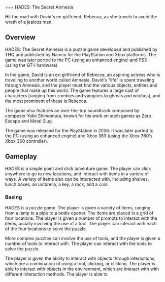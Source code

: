 
===
HADES: The Secret Amnesia

Hit the road with David's ex-girlfriend, Rebecca, as she travels to avoid the wrath of a jealous man.

## Overview

HADES: The Secret Amnesia is a puzzle game developed and published by THQ and published by Namco for the PlayStation and Xbox platforms. The game was later ported to the PC (using an enhanced engine) and PS3 (using the GT-I hardware).

In the game, David is an ex-girlfriend of Rebecca, an aspiring actress who is traveling to another world called Amnesia. David's "life" is spent traveling through Amnesia, and the player must find the various objects, entities and people that make up this world. The game features a large cast of characters (ranging from zombies and vampires to ghosts and witches), and the most prominent of these is Rebecca.

The game also features an over-the-top soundtrack composed by composer Yoko Shimomura, known for his work on such games as Zero Escape and Metal Slug.

The game was released for the PlayStation in 2006. It was later ported to the PC (using an enhanced engine) and Xbox 360 (using the Xbox 360's Xbox 360 controller).

## Gameplay

HADES is a simple point and click adventure game. The player can click anywhere to go to new locations, and interact with items in a variety of ways. A variety of items also can be interacted with, including shelves, lunch boxes, an umbrella, a key, a rock, and a coin.

### Basing

HADES is a puzzle game. The player is given a variety of items, ranging from a lamp to a pipe to a bottle opener. The items are placed in a grid of four locations. The player is given a number of prompts to interact with the items, usually involving the use of a tool. The player can interact with each of the four locations to solve the puzzle.

More complex puzzles can involve the use of tools, and the player is given a number of tools to interact with. The player can interact with the tools to solve the puzzle.

The player is given the ability to interact with objects through interactions, which are a combination of using a tool, clicking, or clicking. The player is able to interact with objects in the environment, which are interact with with different interaction methods. The player is able to
